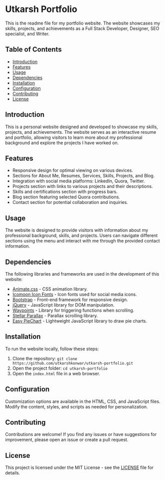 # Utkarsh Portfolio

This is the readme file for my portfolio website. The website showcases my skills, projects, and achievements as a Full Stack Developer, Designer, SEO specialist, and Writer.

## Table of Contents

- [Introduction](#introduction)
- [Features](#features)
- [Usage](#usage)
- [Dependencies](#dependencies)
- [Installation](#installation)
- [Configuration](#configuration)
- [Contributing](#contributing)
- [License](#license)

## Introduction

This is a personal website designed and developed to showcase my skills, projects, and achievements. The website serves as an interactive resume and portfolio, allowing visitors to learn more about my professional background and explore the projects I have worked on.

## Features

- Responsive design for optimal viewing on various devices.
- Sections for About Me, Resumes, Services, Skills, Projects, and Blog.
- Integration with social media platforms: LinkedIn, Quora, Twitter.
- Projects section with links to various projects and their descriptions.
- Skills and certifications section with progress bars.
- Blog section featuring selected Quora contributions.
- Contact section for potential collaboration and inquiries.

## Usage

The website is designed to provide visitors with information about my professional background, skills, and projects. Users can navigate different sections using the menu and interact with me through the provided contact information.

## Dependencies

The following libraries and frameworks are used in the development of this website:

- [Animate.css](https://animate.style/) - CSS animation library.
- [Icomoon Icon Fonts](https://icomoon.io/) - Icon fonts used for social media icons.
- [Bootstrap](https://getbootstrap.com/) - Front-end framework for responsive design.
- [jQuery](https://jquery.com/) - JavaScript library for DOM manipulation.
- [Waypoints](http://imakewebthings.com/waypoints/) - Library for triggering functions when scrolling.
- [Stellar Parallax](https://markdalgleish.com/projects/stellar.js/) - Parallax scrolling library.
- [Easy PieChart](https://rendro.github.io/easy-pie-chart/) - Lightweight JavaScript library to draw pie charts.

## Installation

To run the website locally, follow these steps:

1. Clone the repository: `git clone https://github.com/utkarshkonwar/utkarsh-portfolio.git`
2. Open the project folder: `cd utkarsh-portfolio`
3. Open the `index.html` file in a web browser.

## Configuration

Customization options are available in the HTML, CSS, and JavaScript files. Modify the content, styles, and scripts as needed for personalization.

## Contributing

Contributions are welcome! If you find any issues or have suggestions for improvement, please open an issue or create a pull request.

## License

This project is licensed under the MIT License - see the [LICENSE](LICENSE) file for details.
